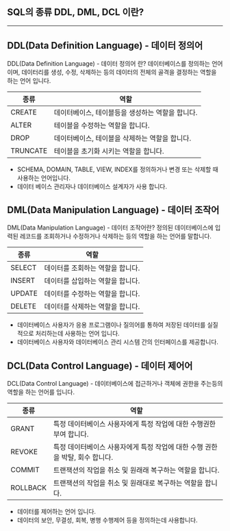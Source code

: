 ## **SQL의 종류 DDL, DML, DCL 이란?**

------

## **DDL(Data Definition Language)  - 데이터 정의어**

DDL(Data Definition Language)  - 데이터 정의어 란? 데이터베이스를 정의하는 언어이며, 데이터리를 생성, 수정, 삭제하는 등의 데이터의 전체의 골격을 결정하는 역할을 하는 언어 입니다.

| 종류     | 역할                                             |
| -------- | ------------------------------------------------ |
| CREATE   | 데이터베이스, 테이블등을 생성하는 역할을 합니다. |
| ALTER    | 테이블을 수정하는 역할을 합니다.                 |
| DROP     | 데이터베이스, 테이블을 삭제하는 역할을 합니다.   |
| TRUNCATE | 테이블을 초기화 시키는 역할을 합니다.            |

* SCHEMA, DOMAIN, TABLE, VIEW, INDEX를 정의하거나 변경 또는 삭제할 때 사용하는 언어입니다.
* 데이터 베이스 관리자나 데이터베이스 설계자가 사용 합니다.

##     **DML(Data Manipulation Language) - 데이터 조작어**

DML(Data Manipulation Language) - 데이터 조작어란? 정의된 데이터베이스에 입력된 레코드를 조회하거나 수정하거나 삭제하는 등의 역할을 하는 언어를 말합니다.

| 종류   | 역할                             |
| ------ | -------------------------------- |
| SELECT | 데이터를 조회하는 역할을 합니다. |
| INSERT | 데이터를 삽입하는 역할을 합니다. |
| UPDATE | 데이터를 수정하는 역할을 합니다. |
| DELETE | 데이터를 삭제하는 역할을 합니다. |

* 데이터베이스 사용자가 응용 프로그램이나 질의어를 통하여 저장된 데이터를 실질적으로 처리하는데 사용하는 언어 입니다.
* 데이터베이스 사용자와 데이터베이스 관리 시스템 간의 인터페이스를 제공합니다.

## DCL(Data Control Language) - 데이터 제어어

DCL(Data Control Language) - 데이터베이스에 접근하거나 객체에 권한을 주는등의 역할을 하는 언어를 입니다.

| 종류     | 역할                                                         |
| -------- | ------------------------------------------------------------ |
| GRANT    | 특정 데이터베이스 사용자에게 특정 작업에 대한 수행권한 부여 합니다. |
| REVOKE   | 특정 데이터베이스 사용자에게 특정 작업에 대한 수행 권한을 박탈, 회수 합니다. |
| COMMIT   | 트랜잭션의 작업을 취소 및 원래래 복구하는 역할을 합니다.     |
| ROLLBACK | 트랜잭션의 작업을 취소 및 원래대로 복구하는 역할을 합니다.   |

* 데이터를 제어하는 언어 입니다.
* 데이터의 보안, 무결성, 회복, 병행 수행제어 등을 정의하는데 사용합니다.